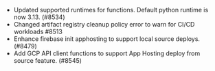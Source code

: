 - Updated supported runtimes for functions. Default python runtime is now 3.13. (#8534)
- Changed artifact registry cleanup policy error to warn for CI/CD workloads #8513
- Enhance firebase init apphosting to support local source deploys. (#8479)
- Add GCP API client functions to support App Hosting deploy from source feature. (#8545)
